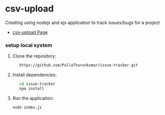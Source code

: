 ﻿# csv-upload
Creating using nodejs and ejs  application to track issues/bugs for a project

- [csv-upload Page](https://csv-file-upload-78r7.onrender.com)


### setup local system
1. Clone the repository:
 
   ```bash
      https://github.com/PullaTharunkumar/issue-tracker.git
   ```
2. Install dependencies:
 
   ```bash
      cd issue-tracker
      npm install
   ```
3. Run the application:

    ```bash
    node index.js
    ```
